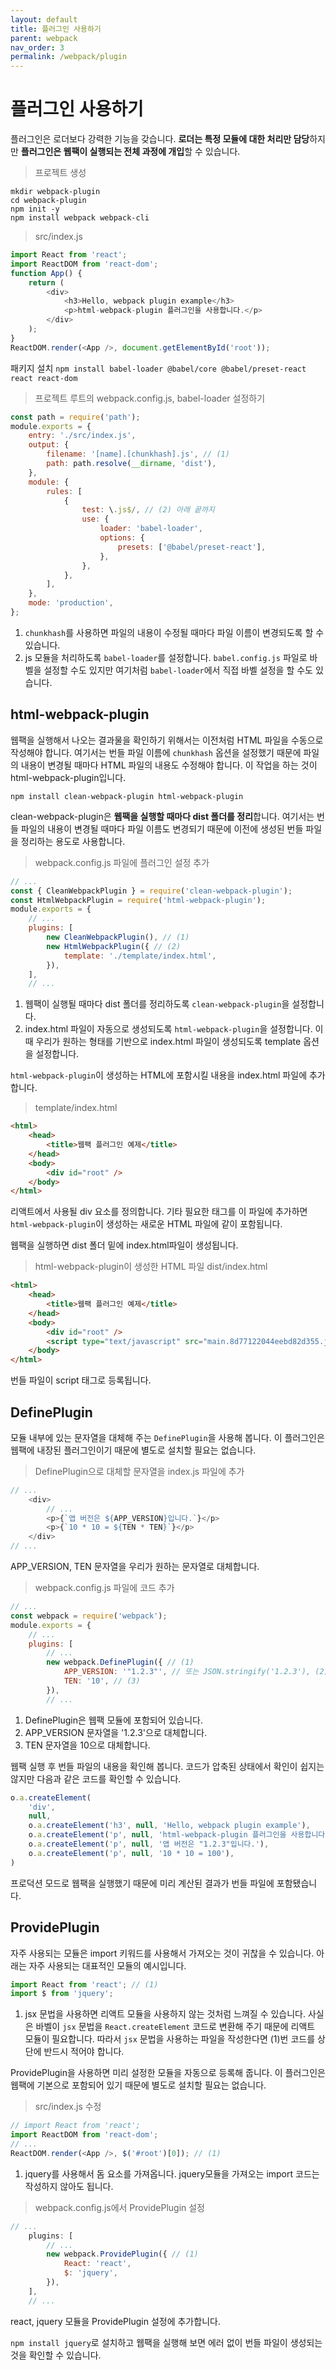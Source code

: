 ```yaml
---
layout: default
title: 플러그인 사용하기
parent: webpack
nav_order: 3
permalink: /webpack/plugin
---
```


# 플러그인 사용하기
플러그인은 로더보다 강력한 기능을 갖습니다. **로더는 특정 모듈에 대한 처리만 담당**하지만 **플러그인은 웹팩이 실행되는 전체 과정에 개입**할 수 있습니다.

> 프로젝트 생성
```
mkdir webpack-plugin
cd webpack-plugin
npm init -y
npm install webpack webpack-cli
```

> src/index.js
``` js
import React from 'react';
import ReactDOM from 'react-dom';
function App() {
    return (
        <div>
            <h3>Hello, webpack plugin example</h3>
            <p>html-webpack-plugin 플러그인을 사용합니다.</p>
        </div>
    );
}
ReactDOM.render(<App />, document.getElementById('root'));
```

패키지 설치
`npm install babel-loader @babel/core @babel/preset-react react react-dom`

> 프로젝트 루트의 webpack.config.js, babel-loader 설정하기
``` js
const path = require('path');
module.exports = {
    entry: './src/index.js',
    output: {
        filename: '[name].[chunkhash].js', // (1)
        path: path.resolve(__dirname, 'dist'),
    },
    module: {
        rules: [
            {
                test: \.js$/, // (2) 아래 끝까지
                use: {
                    loader: 'babel-loader',
                    options: {
                        presets: ['@babel/preset-react'],
                    },
                },
            },
        ],
    },
    mode: 'production',
};
```

1. `chunkhash`를 사용하면 파일의 내용이 수정될 때마다 파일 이름이 변경되도록 할 수 있습니다.
2. js 모듈을 처리하도록 `babel-loader`를 설정합니다.
`babel.config.js` 파일로 바벨을 설정할 수도 있지만 여기처럼 `babel-loader`에서 직접 바벨 설정을 할 수도 있습니다.

## html-webpack-plugin
웹팩을 실행해서 나오는 결과물을 확인하기 위해서는 이전처럼 HTML 파일을 수동으로 작성해야 합니다. 여기서는 번들 파일 이름에 `chunkhash` 옵션을 설정했기 때문에 파일의 내용이 변경될 때마다 HTML 파일의 내용도 수정해야 합니다. 이 작업을 하는 것이 html-webpack-plugin입니다.

`npm install clean-webpack-plugin html-webpack-plugin`

clean-webpack-plugin은 **웹팩을 실행할 때마다 dist 폴더를 정리**합니다.
여기서는 번들 파일의 내용이 변경될 때마다 파일 이름도 변경되기 때문에 이전에 생성된 번들 파일을 정리하는 용도로 사용합니다.

> webpack.config.js 파일에 플러그인 설정 추가
``` js
// ...
const { CleanWebpackPlugin } = require('clean-webpack-plugin');
const HtmlWebpackPlugin = require('html-webpack-plugin');
module.exports = {
    // ...
    plugins: [
        new CleanWebpackPlugin(), // (1)
        new HtmlWebpackPlugin({ // (2)
            template: './template/index.html',
        }),
    ],
    // ...
```

1. 웹팩이 실행될 때마다 dist 폴더를 정리하도록 `clean-webpack-plugin`을 설정합니다.
2. index.html 파일이 자동으로 생성되도록 `html-webpack-plugin`을 설정합니다. 이때 우리가 원하는 형태를 기반으로 index.html 파일이 생성되도록 template 옵션을 설정합니다.

`html-webpack-plugin`이 생성하는 HTML에 포함시킬 내용을 index.html 파일에 추가합니다.

> template/index.html
``` html
<html>
    <head>
        <title>웹팩 플러그인 예제</title>
    </head>
    <body>
        <div id="root" />
    </body>
</html>
```

리액트에서 사용될 div 요소를 정의합니다.
기타 필요한 태그를 이 파일에 추가하면 `html-webpack-plugin`이 생성하는 새로운 HTML 파일에 같이 포함됩니다.

웹팩을 실행하면 dist 폴더 밑에 index.html파일이 생성됩니다.

> html-webpack-plugin이 생성한 HTML 파일 dist/index.html
``` html
<html>
    <head>
        <title>웹팩 플러그인 예제</title>
    </head>
    <body>
        <div id="root" />
        <script type="text/javascript" src="main.8d77122044eebd82d355.js"></script>
    </body>
</html>
```

번들 파일이 script 태그로 등록됩니다.

## DefinePlugin
모듈 내부에 있는 문자열을 대체해 주는 `DefinePlugin`을 사용해 봅니다.
이 플러그인은 웹팩에 내장된 플러그인이기 때문에 별도로 설치할 필요는 없습니다.

> DefinePlugin으로 대체할 문자열을 index.js 파일에 추가
``` js
// ...
    <div>
        // ...
        <p>{`앱 버전은 ${APP_VERSION}입니다.`}</p>
        <p>{`10 * 10 = ${TEN * TEN}`}</p>
    </div>
// ...
```

APP_VERSION, TEN 문자열을 우리가 원하는 문자열로 대체합니다.

> webpack.config.js 파일에 코드 추가
``` js
// ...
const webpack = require('webpack');
module.exports = {
    // ...
    plugins: [
        // ...
        new webpack.DefinePlugin({ // (1)
            APP_VERSION: '"1.2.3"', // 또는 JSON.stringify('1.2.3'), (2)
            TEN: '10', // (3)
        }),
        // ...
```

1. DefinePlugin은 웹팩 모듈에 포함되어 있습니다.
2. APP_VERSION 문자열을 '1.2.3'으로 대체합니다.
3. TEN 문자열을 10으로 대체합니다.

웹팩 실행 후 번들 파일의 내용을 확인해 봅니다. 코드가 압축된 상태에서 확인이 쉽지는 않지만 다음과 같은 코드를 확인할 수 있습니다.

``` js
o.a.createElement(
    'div',
    null,
    o.a.createElement('h3', null, 'Hello, webpack plugin example'),
    o.a.createElement('p', null, 'html-webpack-plugin 플러그인을 사용합니다.'),
    o.a.createElement('p', null, '앱 버전은 "1.2.3"입니다.'),
    o.a.createElement('p', null, '10 * 10 = 100'),
)
```

프로덕션 모드로 웹팩을 실행했기 때문에 미리 계산된 결과가 번들 파일에 포함됐습니다.

## ProvidePlugin
자주 사용되는 모듈은 import 키워드를 사용해서 가져오는 것이 귀찮을 수 있습니다.
아래는 자주 사용되는 대표적인 모듈의 예시입니다.

``` js
import React from 'react'; // (1)
import $ from 'jquery';
```

1. jsx 문법을 사용하면 리액트 모듈을 사용하지 않는 것처럼 느껴질 수 있습니다. 사실은 바벨이 `jsx` 문법을 `React.createElement` 코드로 변환해 주기 때문에 리액트 모듈이 필요합니다. 따라서 `jsx` 문법을 사용하는 파일을 작성한다면 (1)번 코드를 상단에 반드시 적어야 합니다.

ProvidePlugin을 사용하면 미리 설정한 모듈을 자동으로 등록해 줍니다. 이 플러그인은 웹팩에 기본으로 포함되어 있기 때문에 별도로 설치할 필요는 없습니다.

> src/index.js 수정
``` js
// import React from 'react';
import ReactDOM from 'react-dom';
// ...
ReactDOM.render(<App />, $('#root')[0]); // (1)
```

1. jquery를 사용해서 돔 요소를 가져옵니다. jquery모듈을 가져오는 import 코드는 작성하지 않아도 됩니다.

> webpack.config.js에서 ProvidePlugin 설정
``` js
// ...
    plugins: [
        // ...
        new webpack.ProvidePlugin({ // (1)
            React: 'react',
            $: 'jquery',
        }),
    ],
    // ...
```

react, jquery 모듈을 ProvidePlugin 설정에 추가합니다.

`npm install jquery`로 설치하고 웹팩을 실행해 보면 에러 없이 번들 파일이 생성되는 것을 확인할 수 있습니다.